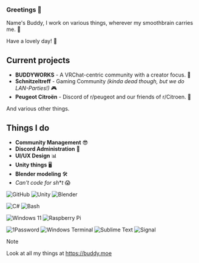 ### Greetings 👋

Name's Buddy, I work on various things, wherever my smoothbrain carries me. 🧠

Have a lovely day! 💖

## Current projects
- **BUDDYWORKS** - A VRChat-centric community with a creator focus. 🔧
- **Schnitzeltreff** - Gaming Community *(kinda dead though, but we do LAN-Parties!)* 🎮
- **Peugeot Citroën** - Discord of r/peugeot and our friends of r/Citroen. 🚗
  
And various other things.

## Things I do
- **Community Management** 😎
- **Discord Administration** 🤵
- **UI/UX Design** 📊
- **Unity things** 🖥️
- **Blender modeling** 🛠️
- *Can't code for sh***t* 😱

![GitHub](https://img.shields.io/badge/-GitHub-181717?style=flat-square&logo=github)
![Unity](https://img.shields.io/badge/-Unity-181717?style=flat-square&logo=unity)
![Blender](https://img.shields.io/badge/-Blender-e37200?style=flat-square&logo=blender&logoColor=FFFFFF)

![C#](https://img.shields.io/badge/-C--Sharp-9d4cb2?style=flat-square&logo=csharp)
![Bash](https://img.shields.io/badge/-Bash_Script-181717?style=flat-square&logo=zsh)

![Windows 11](https://img.shields.io/badge/-Windows%2011-087cd5?style=flat-square&logo=windows11&logoColor=FFFFFF)
![Raspberry Pi](https://img.shields.io/badge/-Raspberry%20Pi-C51A4A?style=flat-square&logo=Raspberry-Pi)

![1Password](https://img.shields.io/badge/-1Password-ffffff?style=flat-square&logo=1password&logoColor=000000)
![Windows Terminal](https://img.shields.io/badge/-Windows_Terminal-3e3e3e?style=flat-square&logo=windowsterminal)
![Sublime Text](https://img.shields.io/badge/-Sublime_Text-494949?style=flat-square&logo=sublimetext)
![Signal](https://img.shields.io/badge/-Signal-3071f3?style=flat-square&logo=signal&logoColor=FFFFFF)

> [!NOTE]
> Look at all my things at https://buddy.moe
